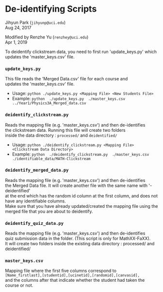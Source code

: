# De-identifying Scripts

Jihyun Park (`jihyunp@uci.edu`)  
Aug 24, 2017

Modified by Renzhe Yu (`renzhey@uci.edu`)  
Apr 1, 2019

To deidentify clickstream data, you need to first run 'update_keys.py' which updates the 'master_keys.csv' file.


### `update_keys.py`
This file reads the 'Merged Data.csv' file for each course and <br>
updates the 'master_keys.csv' file. 

* Usage: `python ./update_keys.py <Mapping File> <New Students File>`
* Example: `python  ./update_keys.py  ./master_keys.csv  ../Year1/Physics3A_Merged_data.csv`




### `deidentify_clickstream.py`
Reads the mapping file (e.g. 'master_keys.csv') and then de-identifies <br>
the clickstream data. Running this file will create two folders <br>
inside the data directory : `processed/` and `deidentified/`

* Usage: `python ./deidentify_clickstream.py <Mapping File> <Clickstream Data Directory>`
* Example: `python  ./deidentify_clickstream.py  ./master_keys.csv  ./identifiable_data/MATH-Clickstream`




### `deidentify_merged_data.py`
Reads the mapping file (e.g. 'master_keys.csv') and then de-identifies <br>
the Merged Data file. It will create another file with the same name with '-deidentified'<br>
at the end which has the random id column at the first column, and does not have any identifiable columns. <br>
Make sure that you have already updated/created the mapping file using the merged file that you are about to deidentify.




### `deidentify_quiz_data.py`
Reads the mapping file (e.g. 'master_keys.csv') and then de-identifies <br>
quiz submission data in the folder. (This script is only for MathXX-FaXX). <br>
It will create two folders inside the existing data directory : processed/ and deidentified/




### `master_keys.csv`
Mapping file where the first five columns correspond to <br>
`[Name_firstlast],[studentid],[ucinetid],[randomid],[canvasid],` <br>
and the columns after that indicate whether the student had taken the course or not.

